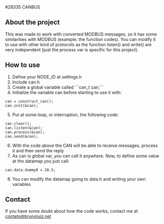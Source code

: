 #28335 CANBUS

## About the project
This was made to work with converted MODBUS messages, so it has some similarities with MODBUS (example: the function codes). You can modify it to use with other kind of protocols as the function listen() and write() are very independent (just the process var is specific for this project).

## How to use

1. Define your NODE_ID at settings.h
2. Include can.h
3. Create a global variable called ´´´can_t can;´´´
4. Initialize the variable can before starting to use it with:
```
can = construct_can();
can.init(&can);
```
5. Put at some loop, or interruption, the following code:
```
can.clear();
can.listen(&can);
can.process(&can);
can.send(&can);
```
6. With the code above the CAN will be able to receive messages, process it and then send the reply
7. As can is global var, you can call it anywhere. Now, to define some value at the datamap you just call:
```
can.data.dummy0 = 20.5;
```
8. You can modify the datamap going to data.h and writing your own variables

## Contact

If you have some doubt about how the code works, contact me at contato@brunoluiz.net